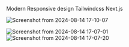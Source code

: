 Modern Responsive design
Tailwindcss
Next.js

![Screenshot from 2024-08-14 17-10-07](https://github.com/user-attachments/assets/00394fc2-d47b-4fc3-af39-b0a9afe5fbad)

![Screenshot from 2024-08-14 17-07-01](https://github.com/user-attachments/assets/22047680-a27f-4982-9f52-3a321c4369f0)
![Screenshot from 2024-08-14 17-07-20](https://github.com/user-attachments/assets/de169c1c-effb-4fbd-9ae8-672d9b43ad20)
